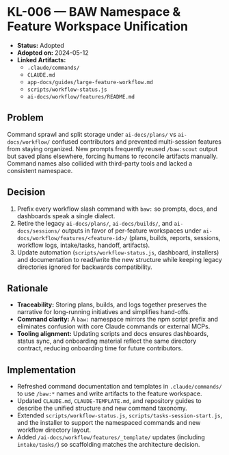 # KL-006 — BAW Namespace & Feature Workspace Unification

- **Status:** Adopted
- **Adopted on:** 2024-05-12
- **Linked Artifacts:**
  - `.claude/commands/`
  - `CLAUDE.md`
  - `app-docs/guides/large-feature-workflow.md`
  - `scripts/workflow-status.js`
  - `ai-docs/workflow/features/README.md`

## Problem

Command sprawl and split storage under `ai-docs/plans/` vs `ai-docs/workflow/` confused contributors and prevented
multi-session features from staying organized. New prompts frequently reused `/baw:scout` output but saved plans elsewhere,
forcing humans to reconcile artifacts manually. Command names also collided with third-party tools and lacked a
consistent namespace.

## Decision

1. Prefix every workflow slash command with `baw:` so prompts, docs, and dashboards speak a single dialect.
2. Retire the legacy `ai-docs/plans/`, `ai-docs/builds/`, and `ai-docs/sessions/` outputs in favor of per-feature workspaces
   under `ai-docs/workflow/features/<feature-id>/` (plans, builds, reports, sessions, workflow logs, intake/tasks, handoff, artifacts).
3. Update automation (`scripts/workflow-status.js`, dashboard, installers) and documentation to read/write the new structure
   while keeping legacy directories ignored for backwards compatibility.

## Rationale

- **Traceability:** Storing plans, builds, and logs together preserves the narrative for long-running initiatives and
  simplifies hand-offs.
- **Command clarity:** A `baw:` namespace mirrors the npm script prefix and eliminates confusion with core Claude
  commands or external MCPs.
- **Tooling alignment:** Updating scripts and docs ensures dashboards, status sync, and onboarding material reflect the
  same directory contract, reducing onboarding time for future contributors.

## Implementation

- Refreshed command documentation and templates in `.claude/commands/` to use `/baw:*` names and write artifacts to the
  feature workspace.
- Updated `CLAUDE.md`, `CLAUDE-TEMPLATE.md`, and repository guides to describe the unified structure and new command
  taxonomy.
- Extended `scripts/workflow-status.js`, `scripts/tasks-session-start.js`, and the installer to support the namespaced
  commands and new workflow directory layout.
- Added `/ai-docs/workflow/features/_template/` updates (including `intake/tasks/`) so scaffolding matches the
  architecture decision.
